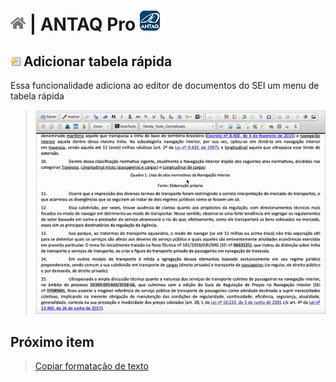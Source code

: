# [![Home](../img/home.png)](../) |  ANTAQ Pro ![Icone](../img/icon-32.png)

## ![Tabela Rápida](../img/icon-tabelarapida.png) Adicionar tabela rápida

Essa funcionalidade adiciona ao editor de documentos do SEI um menu de tabela rápida

> ![Tabela Rápida](../img/tela-tabelarapida.gif) 

## Próximo item

> [Copiar formatação de texto](./COPIARFORMATACAO.md)
